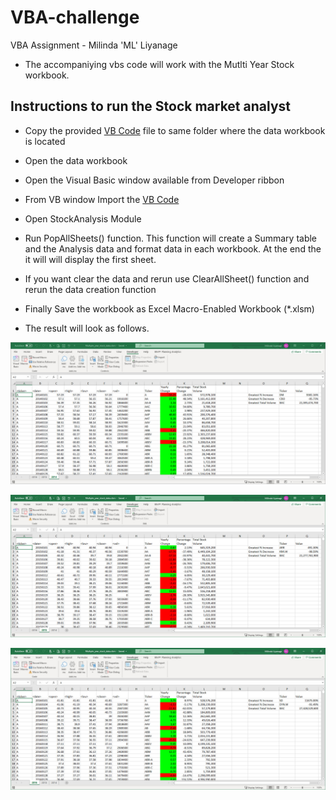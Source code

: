 # VBA-challenge

VBA Assignment - Milinda 'ML' Liyanage

* The accompaniying vbs code will work with the Mutlti Year Stock workbook.

## Instructions to run the Stock market analyst

* Copy the provided [VB Code](StockAnalysis.bas) file to same folder where the data workbook is located

* Open the data workbook

* Open the Visual Basic window available from Developer ribbon

* From VB window Import the [VB Code](StockAnalysis.bas)

* Open StockAnalysis Module

* Run PopAllSheets() function. 
	This function will create a Summary table and the Analysis data and format data in each workbook.
	At the end the it will will display the first sheet. 
	
* If you want clear the data and rerun use ClearAllSheet() function and rerun the data creation function

* Finally Save the workbook as Excel Macro-Enabled Workbook (*.xlsm)  
	
	
* The result will look as follows.

![Stock_Analysis_Snapshot_2014](Images/Stock_Analysis_Snapshot_2014.jpg)

![Stock_Analysis_Snapshot_2015](Images/Stock_Analysis_Snapshot_2015.jpg)

![Stock_Analysis_Snapshot_2016](Images/Stock_Analysis_Snapshot_2016.jpg)
